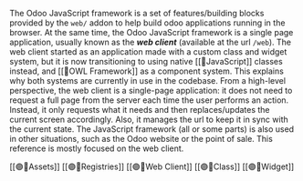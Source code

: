 The Odoo JavaScript framework is a set of features/building blocks provided by the `web/` addon to help build odoo applications running in the browser. 
At the same time, the Odoo JavaScript framework is a single page application, usually known as the **_web client_** (available at the url `/web`).
The web client started as an application made with a custom class and widget system, but it is now transitioning to using native [[📜JavaScript]] classes instead, and [[🦉OWL Framework]] as a component system. 
This explains why both systems are currently in use in the codebase.
From a high-level perspective, the web client is a single-page application: it does not need to request a full page from the server each time the user performs an action. Instead, it only requests what it needs and then replaces/updates the current screen accordingly. Also, it manages the url to keep it in sync with the current state.
The JavaScript framework (all or some parts) is also used in other situations, such as the Odoo website or the point of sale. This reference is mostly focused on the web client.

[[🟣📜Assets]]
[[🟣📜Registries]]
[[🟣📜Web Client]]
[[🟣📜Class]]
[[🟣📜Widget]]